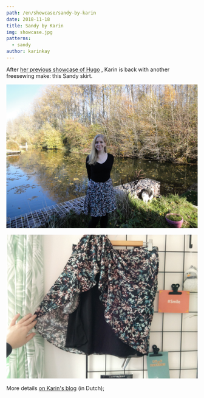 ```yaml
---
path: /en/showcase/sandy-by-karin
date: 2018-11-18
title: Sandy by Karin
img: showcase.jpg
patterns:
  - sandy
author: karinkay
---
```


After [her previous showcase of Hugo](/en/showcase/hugo-by-karin) , Karin is back with another freesewing make: this Sandy skirt.

![Another view](view2.jpg)

![A view of the lining](view3.jpg)

More details [on Karin's blog](https://www.karinkay.nl/sandy-een-gratis-patroon-voor-een-cirkelrok-op-maat/) (in Dutch);